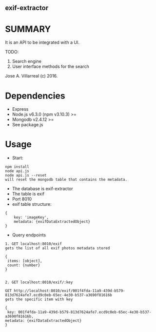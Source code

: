 exif-extractor
--------------------------------------

SUMMARY
========
It is an API to be integrated with a UI.

TODO:
1. Search engine
2. User interface methods for the search

Jose A. Villarreal (c) 2016.


Dependencies
============
- Express 
- Node.js v6.3.0 (npm v3.10.3) >=
- Mongodb v2.4.12 >=
- See package.js

Usage
===========
-  Start:
```
npm install
node api.js
node api.js --reset
will reset the mongodb table that contains the metadata.
```
- The database is exif-extractor
- The table is exif
- Port 8010
- exif table structure:
```
{
	key: 'imageKey',
	metadata: {exifDataExtractedObject}
}
```

- Query endpoints

```
1. GET localhost:8010/exif
gets the list of all exif photos metadata stored

{
 items: [object],
 count: {number}
}


2. GET localhost:8010/exif/:key

GET http://localhost:8010/exif/001f4fda-11a9-439d-b579-813d7624afe7.ecd9c0eb-65ec-4e30-b537-a3690f81616b
gets the specific item with key

{
 key: 001f4fda-11a9-439d-b579-813d7624afe7.ecd9c0eb-65ec-4e30-b537-a3690f81616b,
metadata: {exifDataExtractedObject}
}
```
